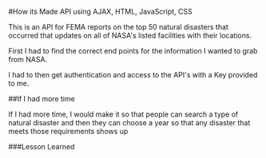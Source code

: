 #How its Made
API using AJAX, HTML, JavaScript, CSS

This is an API for FEMA reports on the top 50 natural disasters that occurred  that updates on all of NASA's listed facilities with their locations.

First I had to find the correct end points for the information I wanted to grab from NASA.

I had to then get authentication and access to the API's with a Key provided to me.



##If I had more time

If I had more time, I would make it so that people can search a type of natural disaster and then they can choose a year so that any disaster that meets those requirements shows up 

###Lesson Learned
